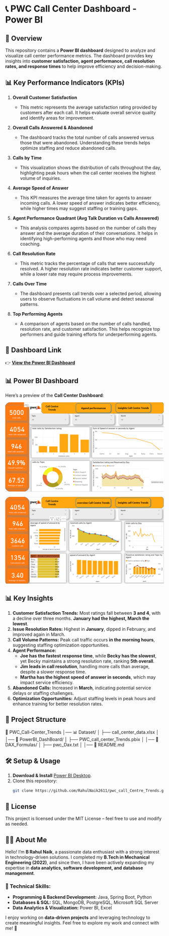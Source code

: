 # 📞 PWC Call Center Dashboard - Power BI  

## 📌 Overview  
This repository contains a **Power BI dashboard** designed to analyze and visualize call center performance metrics. The dashboard provides key insights into **customer satisfaction, agent performance, call resolution rates, and response times** to help improve efficiency and decision-making.  

## 📊 Key Performance Indicators (KPIs)  

1. **Overall Customer Satisfaction**  
   - This metric represents the average satisfaction rating provided by customers after each call. It helps evaluate overall service quality and identify areas for improvement.  

2. **Overall Calls Answered & Abandoned**  
   - The dashboard tracks the total number of calls answered versus those that were abandoned. Understanding these trends helps optimize staffing and reduce abandoned calls.  

3. **Calls by Time**  
   - This visualization shows the distribution of calls throughout the day, highlighting peak hours when the call center receives the highest volume of inquiries.  

4. **Average Speed of Answer**  
   - This KPI measures the average time taken for agents to answer incoming calls. A lower speed of answer indicates better efficiency, while higher times may suggest staffing or training gaps.  

5. **Agent Performance Quadrant (Avg Talk Duration vs Calls Answered)**  
   - This analysis compares agents based on the number of calls they answer and the average duration of their conversations. It helps in identifying high-performing agents and those who may need coaching.  

6. **Call Resolution Rate**  
   - This metric tracks the percentage of calls that were successfully resolved. A higher resolution rate indicates better customer support, while a lower rate may require process improvements.  

7. **Calls Over Time**  
   - The dashboard presents call trends over a selected period, allowing users to observe fluctuations in call volume and detect seasonal patterns.  

8. **Top Performing Agents**  
   - A comparison of agents based on the number of calls handled, resolution rate, and customer satisfaction. This helps recognize top performers and guide training efforts for underperforming agents.  


## 🔗 Dashboard Link  
👉 **[View the Power BI Dashboard](https://github.com/RahulNaik2611/pwc_call_Centre_Trends/blob/main/powerBi_DashBoard/pwc_call_centre_Trends.pbix)**

## 📊 Power BI Dashboard  

Here’s a preview of the **Call Center Dashboard**:  

![Dashboard Screenshot](https://github.com/RahulNaik2611/pwc_call_Centre_Trends/blob/ef678ebe9941b286335a2811e66909b5386a5133/powerBi_ScreenShort/pwd_overview.png)

![Dashboard Screenshot](https://github.com/RahulNaik2611/pwc_call_Centre_Trends/blob/ef678ebe9941b286335a2811e66909b5386a5133/powerBi_ScreenShort/agend_performance.png)  


## 📊 Key Insights  
1. **Customer Satisfaction Trends:** Most ratings fall between **3 and 4**, with a decline over three months. **January had the highest, March the lowest**.  
2. **Issue Resolution Rates:** Highest in **January**, dipped in February, and improved again in March.  
3. **Call Volume Patterns:** Peak call traffic occurs **in the morning hours**, suggesting staffing optimization opportunities.  
4. **Agent Performance:**  
   - **Joe has the fastest response time**, while **Becky has the slowest**, yet Becky maintains a strong resolution rate, ranking **5th overall**.  
   - **Jim leads in call resolution**, handling more calls than average, despite a slower response time.  
   - **Martha has the highest speed of answer in seconds**, which may impact service efficiency.  
5. **Abandoned Calls:** Increased in **March**, indicating potential service delays or staffing challenges.  
6. **Optimization Opportunities:** Adjust staffing levels in peak hours and enhance training for better resolution rates.  

## 📂 Project Structure  
📂 PWC_Call-Center_Trends
│── 📊 Dataset/
│ ├── call_center_data.xlsx
│
│── 📂 PowerBI_DashBoard/
│ ├── PWC_call_center_Trends.pbix
│
│── 📂 DAX_Formulas/
│ ├── pwc_Dax.txt
│
│── 📄 README.md


## 🛠️ Setup & Usage  
1. **Download & Install** [Power BI Desktop](https://powerbi.microsoft.com/).  
2. Clone this repository:  
   ```sh
   git clone https://github.com/RahulNaik2611/pwc_call_Centre_Trends.git

## 📜 License
This project is licensed under the MIT License – feel free to use and modify as needed.


## 👨‍💻 About Me  

Hello! I’m **B Rahul Naik**, a passionate data enthusiast with a strong interest in technology-driven solutions. I completed my **B.Tech in Mechanical Engineering (2022)**, and since then, I have been actively expanding my expertise in **data analytics, software development, and database management**.  

### 🔹 Technical Skills:  
- **Programming & Backend Development:** Java, Spring Boot, Python  
- **Databases & SQL:** SQL, MongoDB, PostgreSQL, Microsoft SQL Server  
- **Data Analytics & Visualization:** Power BI, Excel  

I enjoy working on **data-driven projects** and leveraging technology to create meaningful insights. Feel free to explore my work and connect with me! 🚀  

